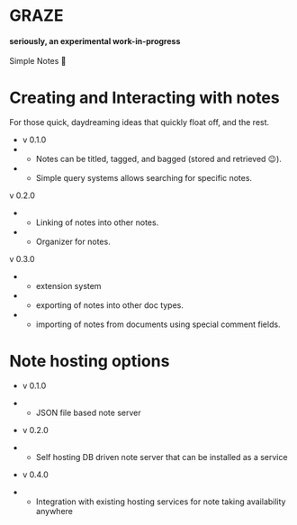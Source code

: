 # GRAZE

#### seriously, an experimental work-in-progress

Simple Notes 📓

# Creating and Interacting with notes

For those quick, daydreaming ideas that quickly float off, and the rest. 

- v 0.1.0
- - Notes can be titled, tagged, and bagged (stored and retrieved 😉).  
- - Simple query systems allows searching for specific notes. 

v 0.2.0
- - Linking of notes into other notes.
- - Organizer for notes. 

v 0.3.0 
- - extension system
- - exporting of notes into other doc types. 
- - importing of notes from documents using special comment fields. 

# Note hosting options

- v 0.1.0
- - JSON file based note server

- v 0.2.0
- - Self hosting DB driven note server that can be installed as a service

- v 0.4.0
- - Integration with existing hosting services for note taking availability anywhere
